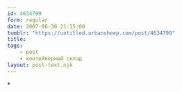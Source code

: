 ```yaml
---
id: 4634799
form: regular
date: 2007-06-30 21:15:00
tumblr: "https://untitled.urbansheep.com/post/4634799"
title:
tags:
    - post
    - контейнерный склад
layout: post-text.njk
---
```


<p>*</p>

